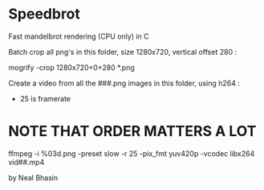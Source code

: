 Speedbrot
=========

Fast mandelbrot rendering (CPU only) in C

Batch crop all png's in this folder, size 1280x720, vertical offset 280 :

mogrify -crop 1280x720+0+280 *.png

Create a video from all the ###.png images in this folder, using h264 :
 - 25 is framerate

# NOTE THAT ORDER MATTERS A LOT

ffmpeg -i %03d.png -preset slow -r 25 -pix_fmt yuv420p -vcodec libx264 vid##.mp4


by Neal Bhasin